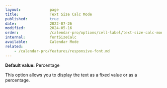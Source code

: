 ```yaml
---
layout:             page
title:              Text Size Calc Mode
published:          true
date:               2022-07-26
modified:           2024-05-16
order:              /calendar-pro/options/cell-label/text-size-calc-mode
internal:           fontSizeCalc
available:          Calendar Mode
related:
    - /calendar-pro/features/responsive-font.md
---
```

**Default value:** Percentage

This option allows you to display the text as a fixed value or as a percentage.
